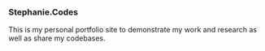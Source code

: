 ### Stephanie.Codes
This is my personal portfolio site to demonstrate my work and research as well as share my codebases.

